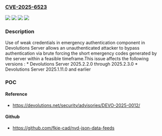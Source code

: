 ### [CVE-2025-6523](https://cve.mitre.org/cgi-bin/cvename.cgi?name=CVE-2025-6523)
![](https://img.shields.io/static/v1?label=Product&message=Server&color=blue)
![](https://img.shields.io/static/v1?label=Version&message=0%20&color=brightgreen)
![](https://img.shields.io/static/v1?label=Version&message=2025.2.2.0%20&color=brightgreen)
![](https://img.shields.io/static/v1?label=Vulnerability&message=CWE-1391%3A%20Use%20of%20Weak%20Credentials&color=brightgreen)

### Description

Use of weak credentials in emergency authentication component in Devolutions Server allows an unauthenticated attacker to bypass authentication via brute forcing the short emergency codes generated by the server within a feasible timeframe.This issue affects the following versions :  *  Devolutions Server 2025.2.2.0 through 2025.2.3.0  *  Devolutions Server 2025.1.11.0 and earlier

### POC

#### Reference
- https://devolutions.net/security/advisories/DEVO-2025-0012/

#### Github
- https://github.com/fkie-cad/nvd-json-data-feeds

